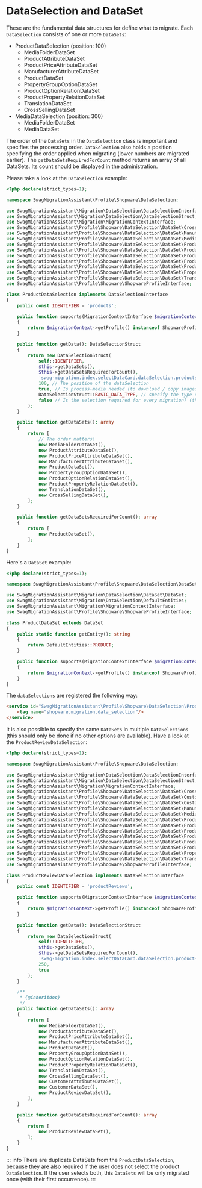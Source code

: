 # DataSelection and DataSet

These are the fundamental data structures for define what to migrate. Each `DataSelection` consists of one or more `DataSets`:

* ProductDataSelection \(position: 100\)
  * MediaFolderDataSet
  * ProductAttributeDataSet
  * ProductPriceAttributeDataSet
  * ManufacturerAttributeDataSet
  * ProductDataSet
  * PropertyGroupOptionDataSet
  * ProductOptionRelationDataSet
  * ProductPropertyRelationDataSet
  * TranslationDataSet
  * CrossSellingDataSet
* MediaDataSelection \(position: 300\)
  * MediaFolderDataSet
  * MediaDataSet

The order of the `DataSets` in the `DataSelection` class is important and specifies the processing order. `DataSelection` also holds a position specifying the order applied when migrating \(lower numbers are migrated earlier\). The `getDataSetsRequiredForCount` method returns an array of all DataSets. Its count should be displayed in the administration.

Please take a look at the `DataSelection` example:

```php
<?php declare(strict_types=1);

namespace SwagMigrationAssistant\Profile\Shopware\DataSelection;

use SwagMigrationAssistant\Migration\DataSelection\DataSelectionInterface;
use SwagMigrationAssistant\Migration\DataSelection\DataSelectionStruct;
use SwagMigrationAssistant\Migration\MigrationContextInterface;
use SwagMigrationAssistant\Profile\Shopware\DataSelection\DataSet\CrossSellingDataSet;
use SwagMigrationAssistant\Profile\Shopware\DataSelection\DataSet\ManufacturerAttributeDataSet;
use SwagMigrationAssistant\Profile\Shopware\DataSelection\DataSet\MediaFolderDataSet;
use SwagMigrationAssistant\Profile\Shopware\DataSelection\DataSet\ProductAttributeDataSet;
use SwagMigrationAssistant\Profile\Shopware\DataSelection\DataSet\ProductDataSet;
use SwagMigrationAssistant\Profile\Shopware\DataSelection\DataSet\ProductOptionRelationDataSet;
use SwagMigrationAssistant\Profile\Shopware\DataSelection\DataSet\ProductPriceAttributeDataSet;
use SwagMigrationAssistant\Profile\Shopware\DataSelection\DataSet\ProductPropertyRelationDataSet;
use SwagMigrationAssistant\Profile\Shopware\DataSelection\DataSet\PropertyGroupOptionDataSet;
use SwagMigrationAssistant\Profile\Shopware\DataSelection\DataSet\TranslationDataSet;
use SwagMigrationAssistant\Profile\Shopware\ShopwareProfileInterface;

class ProductDataSelection implements DataSelectionInterface
{
    public const IDENTIFIER = 'products';

    public function supports(MigrationContextInterface $migrationContext): bool
    {
        return $migrationContext->getProfile() instanceof ShopwareProfileInterface;
    }

    public function getData(): DataSelectionStruct
    {
        return new DataSelectionStruct(
            self::IDENTIFIER,
            $this->getDataSets(),
            $this->getDataSetsRequiredForCount(),
            'swag-migration.index.selectDataCard.dataSelection.products', // Snippet name
            100, // The position of the dataSelection
            true, // Is process-media needed (to download / copy images for example),
            DataSelectionStruct::BASIC_DATA_TYPE, // specify the type of data (core data or plugin data)
            false // Is the selection required for every migration? (the user can't unselect this data selection)
        );
    }

    public function getDataSets(): array
    {
        return [
            // The order matters!
            new MediaFolderDataSet(),
            new ProductAttributeDataSet(),
            new ProductPriceAttributeDataSet(),
            new ManufacturerAttributeDataSet(),
            new ProductDataSet(),
            new PropertyGroupOptionDataSet(),
            new ProductOptionRelationDataSet(),
            new ProductPropertyRelationDataSet(),
            new TranslationDataSet(),
            new CrossSellingDataSet(),
        ];
    }

    public function getDataSetsRequiredForCount(): array
    {
        return [
            new ProductDataSet(),
        ];
    }
}
```

Here's a `DataSet` example:

```php
<?php declare(strict_types=1);

namespace SwagMigrationAssistant\Profile\Shopware\DataSelection\DataSet;

use SwagMigrationAssistant\Migration\DataSelection\DataSet\DataSet;
use SwagMigrationAssistant\Migration\DataSelection\DefaultEntities;
use SwagMigrationAssistant\Migration\MigrationContextInterface;
use SwagMigrationAssistant\Profile\Shopware\ShopwareProfileInterface;

class ProductDataSet extends DataSet
{
    public static function getEntity(): string
    {
        return DefaultEntities::PRODUCT;
    }

    public function supports(MigrationContextInterface $migrationContext): bool
    {
        return $migrationContext->getProfile() instanceof ShopwareProfileInterface;
    }
}
```

The `dataSelections` are registered the following way:

```html
<service id="SwagMigrationAssistant\Profile\Shopware\DataSelection\ProductDataSelection">
    <tag name="shopware.migration.data_selection"/>
</service>
```

It is also possible to specify the same `DataSets` in multiple `DataSelections` \(this should only be done if no other options are available\). Have a look at the `ProductReviewDataSelection`:

```php
<?php declare(strict_types=1);

namespace SwagMigrationAssistant\Profile\Shopware\DataSelection;

use SwagMigrationAssistant\Migration\DataSelection\DataSelectionInterface;
use SwagMigrationAssistant\Migration\DataSelection\DataSelectionStruct;
use SwagMigrationAssistant\Migration\MigrationContextInterface;
use SwagMigrationAssistant\Profile\Shopware\DataSelection\DataSet\CrossSellingDataSet;
use SwagMigrationAssistant\Profile\Shopware\DataSelection\DataSet\CustomerAttributeDataSet;
use SwagMigrationAssistant\Profile\Shopware\DataSelection\DataSet\CustomerDataSet;
use SwagMigrationAssistant\Profile\Shopware\DataSelection\DataSet\ManufacturerAttributeDataSet;
use SwagMigrationAssistant\Profile\Shopware\DataSelection\DataSet\MediaFolderDataSet;
use SwagMigrationAssistant\Profile\Shopware\DataSelection\DataSet\ProductAttributeDataSet;
use SwagMigrationAssistant\Profile\Shopware\DataSelection\DataSet\ProductDataSet;
use SwagMigrationAssistant\Profile\Shopware\DataSelection\DataSet\ProductOptionRelationDataSet;
use SwagMigrationAssistant\Profile\Shopware\DataSelection\DataSet\ProductPriceAttributeDataSet;
use SwagMigrationAssistant\Profile\Shopware\DataSelection\DataSet\ProductPropertyRelationDataSet;
use SwagMigrationAssistant\Profile\Shopware\DataSelection\DataSet\ProductReviewDataSet;
use SwagMigrationAssistant\Profile\Shopware\DataSelection\DataSet\PropertyGroupOptionDataSet;
use SwagMigrationAssistant\Profile\Shopware\DataSelection\DataSet\TranslationDataSet;
use SwagMigrationAssistant\Profile\Shopware\ShopwareProfileInterface;

class ProductReviewDataSelection implements DataSelectionInterface
{
    public const IDENTIFIER = 'productReviews';

    public function supports(MigrationContextInterface $migrationContext): bool
    {
        return $migrationContext->getProfile() instanceof ShopwareProfileInterface;
    }

    public function getData(): DataSelectionStruct
    {
        return new DataSelectionStruct(
            self::IDENTIFIER,
            $this->getDataSets(),
            $this->getDataSetsRequiredForCount(),
            'swag-migration.index.selectDataCard.dataSelection.productReviews',
            250,
            true
        );
    }

    /**
     * {@inheritdoc}
     */
    public function getDataSets(): array
    {
        return [
            new MediaFolderDataSet(),
            new ProductAttributeDataSet(),
            new ProductPriceAttributeDataSet(),
            new ManufacturerAttributeDataSet(),
            new ProductDataSet(),
            new PropertyGroupOptionDataSet(),
            new ProductOptionRelationDataSet(),
            new ProductPropertyRelationDataSet(),
            new TranslationDataSet(),
            new CrossSellingDataSet(),
            new CustomerAttributeDataSet(),
            new CustomerDataSet(),
            new ProductReviewDataSet(),
        ];
    }

    public function getDataSetsRequiredForCount(): array
    {
        return [
            new ProductReviewDataSet(),
        ];
    }
}
```

::: info
There are duplicate DataSets from the `ProductDataSelection`, because they are also required if the user does not select the product `DataSelection`. If the user selects both, this `DataSets` will be only migrated once \(with their first occurrence\).
:::
